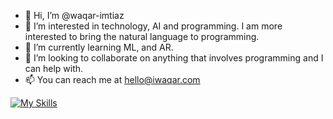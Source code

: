 - 👋 Hi, I’m @waqar-imtiaz
- 👀 I’m interested in technology, AI and programming. I am more interested to bring the natural language to programming.
- 🌱 I’m currently learning ML, and AR.
- 💞️ I’m looking to collaborate on anything that involves programming and I can help with.
- 📫 You can reach me at hello@iwaqar.com

[![My Skills](https://skillicons.dev/icons?i=html,css,js,ts,angular,react,next,vue,nest,nuxt,reactivex,express,nodejs,netlify,superbase,firebase,htmx,graphql,mongodb,mysql,sqlite,nginx,jest,jquery,sass,bootstrap,tailwind,materialui,wasm,d3,threejs,tensorflow,terraform,webflow,workers,xd,figma,ps,npm,deno,pnpm,bun,vite,babel,webpack,yarn,git,github,gitlab,bitbucket,dart,flutter&perline=3)](https://iwaqar.com)
<!---
waqar-imtiaz/waqar-imtiaz is a ✨ special ✨ repository because its `README.md` (this file) appears on your GitHub profile.
You can click the Preview link to take a look at your changes.
--->

